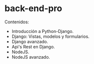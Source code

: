 # back-end-pro

Contenidos:

* Introducción a Python-Django.
* Django: Vistas, modelos y formularios.
* Django avanzado.
* Api's Rest en Django.
* NodeJS.
* NodeJS avanzado.